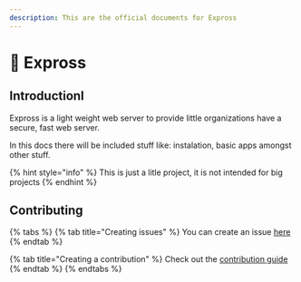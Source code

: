 ```yaml
---
description: This are the official documents for Expross
---
```


# 🌟 Expross

## IntroductionI

 Expross is a light weight web server to provide little organizations have a secure, fast web server.

In this docs there will be included stuff like: instalation, basic apps amongst other stuff.

{% hint style="info" %}
 This is just a litle project, it is not intended for big projects
{% endhint %}

## Contributing

{% tabs %}
{% tab title="Creating issues" %}
You can create an issue [here](https://github.com/mauro-balades/expross/issues/new)
{% endtab %}

{% tab title="Creating a contribution" %}
Check out the [contribution guide](https://github.com/mauro-balades/expross/blob/main/CONTRIBUTING.md)
{% endtab %}
{% endtabs %}

